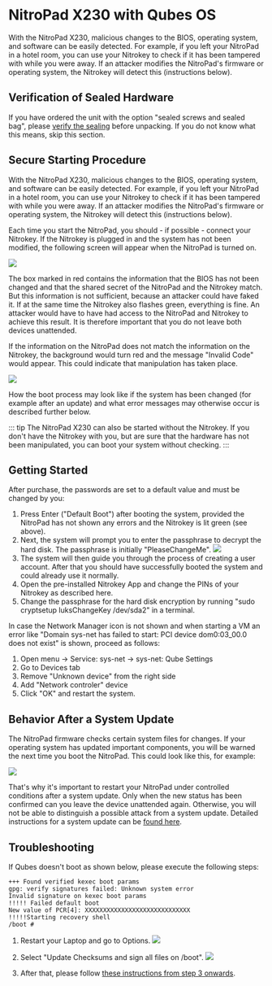 # NitroPad X230 with Qubes OS

With the NitroPad X230, malicious changes to the BIOS, operating system, and software can be easily detected. For example, if you left your NitroPad in a hotel room, you can use your Nitrokey to check if it has been tampered with while you were away. If an attacker modifies the NitroPad's firmware or operating system, the Nitrokey will detect this (instructions below).

## Verification of Sealed Hardware

If you have ordered the unit with the option "sealed screws and sealed bag", please [verify the sealing](verify-sealed-hardware) before unpacking. If you do not know what this means, skip this section.

## Secure Starting Procedure

With the NitroPad X230, malicious changes to the BIOS, operating system, and software can be easily detected. For example, if you left your NitroPad in a hotel room, you can use your Nitrokey to check if it has been tampered with while you were away. If an attacker modifies the NitroPad's firmware or operating system, the Nitrokey will detect this (instructions below).

Each time you start the NitroPad, you should - if possible - connect your Nitrokey. If the Nitrokey is plugged in and the system has not been modified, the following screen will appear when the NitroPad is turned on.

![](../images/NitroPad-boot-process_0.jpeg)

The box marked in red contains the information that the BIOS has not been changed and that the shared secret of the NitroPad and the Nitrokey match. But this information is not sufficient, because an attacker could have faked it. If at the same time the Nitrokey also flashes green, everything is fine. An attacker would have to have had access to the NitroPad and Nitrokey to achieve this result. It is therefore important that you do not leave both devices unattended.

If the information on the NitroPad does not match the information on the Nitrokey, the background would turn red and the message "Invalid Code" would appear. This could indicate that manipulation has taken place.

![](../images/NitroPad-boot-process-bad.jpeg)

How the boot process may look like if the system has been changed (for example after an update) and what error messages may otherwise occur is described further below.

::: tip
The NitroPad X230 can also be started without the Nitrokey. If you don't have the Nitrokey with you, but are sure that the hardware has not been manipulated, you can boot your system without checking.
:::

## Getting Started

After purchase, the passwords are set to a default value and must be changed by you:

1. Press Enter ("Default Boot") after booting the system, provided the NitroPad has not shown any errors and the Nitrokey is lit green (see above).
2. Next, the system will prompt you to enter the passphrase to decrypt the hard disk. The passphrase is initially "PleaseChangeMe".
    ![](./images/QubesDiskPassword.jpg)
3. The system will then guide you through the process of creating a user account. After that you should have successfully booted the system and could already use it normally.
4. Open the pre-installed Nitrokey App and change the PINs of your Nitrokey as described here.
5. Change the passphrase for the hard disk encryption by running "sudo cryptsetup luksChangeKey /dev/sda2" in a terminal.

In case the Network Manager icon is not shown and when starting a VM an error like "Domain sys-net has failed to start: PCI device dom0:03_00.0 does not exist" is shown, proceed as follows:

1. Open menu -> Service: sys-net -> sys-net: Qube Settings
1. Go to Devices tab
1. Remove "Unknown device" from the right side
1. Add "Network controler" device
1. Click "OK" and restart the system.

## Behavior After a System Update

The NitroPad firmware checks certain system files for changes. If your operating system has updated important components, you will be warned the next time you boot the NitroPad. This could look like this, for example:

![](../images/NitroPad-error-mismatch.jpeg)

That's why it's important to restart your NitroPad under controlled conditions after a system update. Only when the new status has been confirmed can you leave the device unattended again. Otherwise, you will not be able to distinguish a possible attack from a system update. Detailed instructions for a system update can be [found here](https://docs.nitrokey.com/x230/qubes/system-update.html).

## Troubleshooting

If Qubes doesn't boot as shown below, please execute the following steps:

```
+++ Found verified kexec boot params 
gpg: verify signatures failed: Unknown system error 
Invalid signature on kexec boot params 
!!!!! Failed default boot 
New value of PCR[4]: XXXXXXXXXXXXXXXXXXXXXXXXXXXXX 
!!!!!Starting recovery shell 
/boot # 
```

1. Restart your Laptop and go to Options.
   ![](../images/boot-menu.jpg)

2. Select "Update Checksums and sign all files on /boot".
   ![](../images/options.jpg)

3. After that, please follow [these instructions from step 3 onwards](operating-system-update).
